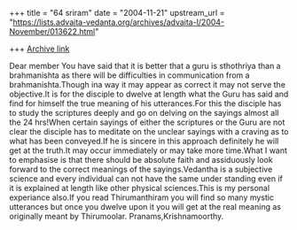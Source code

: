 +++
title = "64 sriram"
date = "2004-11-21"
upstream_url = "https://lists.advaita-vedanta.org/archives/advaita-l/2004-November/013622.html"

+++
[Archive link](https://lists.advaita-vedanta.org/archives/advaita-l/2004-November/013622.html)


Dear member
You have said that it is better that a guru is sthothriya than a brahmanishta as there will be difficulties in communication from a brahmanishta.Though ina way it may appear as correct it may not serve the objective.It is for the disciple to dwelve at length what the Guru has said and find for himself the true meaning of his utterances.For this the disciple has to study the scriptures deeply and go on delving on the sayings almost all the 24 hrs!When certain sayings of either the scriptures or the Guru are not clear the disciple has to meditate on the unclear sayings with a craving as to what has been conveyed.If he is sincere in this approach definitely he will get at the truth.It may occur immediately or may take more time.What I want to emphasise is that there should be absolute faith and assiduously look forward to the correct meanings of the sayings.Vedantha is a subjective science and every individual can not have the same under standing even if it is explained at length like other physical sciences.This is my personal experiance also.If you read Thirumanthiram you will find so many mystic utterances but  once you dwelve upon it you will get at the real meaning as originally meant by Thirumoolar. Pranams,Krishnamoorthy.

